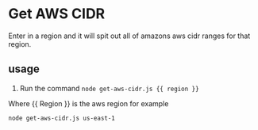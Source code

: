 # Get AWS CIDR
Enter in a region and it will spit out all of amazons aws cidr ranges for that region.

## usage
 1) Run the command `node get-aws-cidr.js {{ region }}`

Where {{ Region }} is the aws region for example

```
node get-aws-cidr.js us-east-1
```
